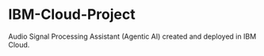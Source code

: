 # IBM-Cloud-Project
Audio Signal Processing Assistant (Agentic AI) created and deployed in IBM Cloud.
